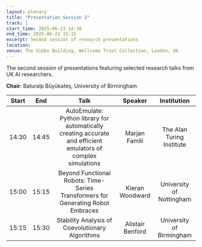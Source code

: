 ```yaml
---
layout: plenary
title: "Presentation Session 2"
track: 1
start_time: 2025-06-23 14:30
end_time: 2025-06-23 15:15
excerpt: Second session of research presentations
location:
venue: The Gibbs Building, Wellcome Trust Collection, London, UK
---
```


The second session of presentations featuring selected research talks from UK AI researchers.

**Chair**: Baturalp Büyükateş, University of Birmingham

| Start   | End    | Talk                                                                                                                        | Speaker                |  Institution              |
|  :----: | :----: |   :----:                                                                                                                    |   :----:               |   :----:                  | 
| 14:30   | 14:45  | AutoEmulate: Python library for automatically creating accurate and efficient emulators of complex simulations              | Marjan Famili          | The Alan Turing Institute     |
| 15:00   | 15:15  | Beyond Functional Robots: Time-Series Transformers for Generating Robot Embraces                                             | Kieran Woodward        | University of Nottingham  |
| 15:15   | 15:30  | Stability Analysis of Coevolutionary Algorithms                                                                             | Alistair Benford       | University of Birmingham  | 

